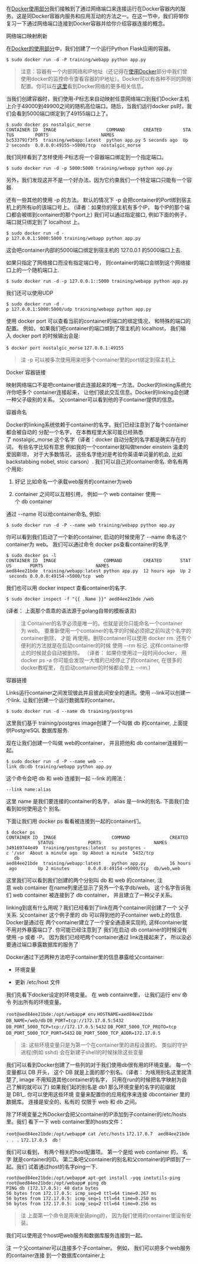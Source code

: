在[Docker使用部分](https://docs.docker.com/userguide/usingdocker)我们接触到了通过网络端口来连接运行在Docker容器内的服务。这是同Docker容器内服务和应用互动的方法之一。在这一节中，我们将带你复习一下通过网络端口连接到Docker容器并给你介绍容器连接的概念。

网络端口映射刷新

在[Docker的使用部分](https://docs.docker.com/userguide/usingdocker)中，我们创建了一个运行Python Flask应用的容器。

``$ sudo docker run -d -P training/webapp python app.py``

> 注意：容器有一个内部网络和IP地址（还记得在[使用Docker](https://docs.docker.com/userguide/usingdocker/)部分中我们曾使用docker的监控命令查看容器的IP地址）。Docker可以有各种不同的网络配置。你可以在[这里](https://docs.docker.com/articles/networking/)看到Docker网络的更多相关信息。

当我们创建容器时，我们使用-P标志来自动映射任意网络端口到我们Docker主机上介于49000到49900之间的随机高位端口。随后，当我们运行docker ps时，我们会看到5000端口绑定到了49155端口上了。

``$ sudo docker ps nostalgic_morse``
``CONTAINER ID  IMAGE                   COMMAND       CREATED        STATUS        PORTS                    NAMES
bc533791f3f5  training/webapp:latest  python app.py 5 seconds ago  Up 2 seconds  0.0.0.0:49155->5000/tcp  nostalgic_morse``

我们同样看到了怎样使用-P标志将一个容器端口绑定到一个指定端口。

``$ sudo docker run -d -p 5000:5000 training/webapp python app.py``

另外，我们发现这并不是一个好办法，因为它约束我们一个特定端口只能有一个容器.

还有一些其他的使用 -p 的方法。 默认的情况下 -p 会把container的Port绑到宿主机上的所有ip的该端口号上。 (译者：如果你的宿主机有多个IP， 每个IP的那个端口都会被绑到container的那个port上) 我们可以通过指定接口, 例如下面的例子， 端口就只绑定到了 localhost 上。

``$ sudo docker run -d -p 127.0.0.1:5000:5000 training/webapp python app.py``

这会吧container内部的5000端口绑定到宿主机的 127.0.0.1 的5000端口上去.

如果只指定了网络接口而没有指定端口号， 则container的端口会绑到这个网络接口上的一个随机端口上.

``$ sudo docker run -d -p 127.0.0.1::5000 training/webapp python app.py``

我们还可以使用UDP

``$ sudo docker run -d -p 127.0.0.1:5000:5000/udp training/webapp python app.py``

使用 docker port 可以查看当前的container的端口的绑定情况， 和特殊的端口的配置。 例如， 如果我们吧container的端口绑到了宿主机的 localhost， 我们输入 docker port 的时候输出会是:

``$ docker port nostalgic_morse``
``127.0.0.1:49155``

> 注 -p 可以被多次使用用来吧多个container里的port绑定到宿主机上

Docker 容器链接

映射网络端口不是吧container彼此连接起来的唯一方法。Docker的linking系统允许你吧多个 container连接起来， 让他们彼此交互信息。Docker的linking会创建一种父子级别的关系。 父container可以看到他的子container提供的信息。

容器命名

Docker的linking系统依赖于container的名字。我们已经注意到了每个container都会被自动的 分配一个名字， 在本教程里大家可能已经熟悉了 nostalgic_morse 这个名字（译者：docker 自动分配的名字都是确实存在的词， 有些名字比较有意思 例如我的一个container就叫做tender einstein 温柔的爱因斯坦， 对于大多数情况， 这些名字绝对是考验你英语单词量的机会, 比如 backstabbing nobel, stoic carson）. 我们可以自己对container命名. 命名有两个用处:

1.  好记 比如命名一个承载web服务的container为web

2.  container 之间可以互相引用， 例如一个 web container 使用一个 db container

通过 --name 可以给container命名, 例如:

``$ sudo docker run -d -P --name web training/webapp python app.py``

你可以看到我们启动了一个新的container, 启动的时候使用了 --name 命名这个container为 web。 我们可以通过命令 docker ps查看container的名字

``$ sudo docker ps -l``
``CONTAINER ID  IMAGE                  COMMAND        CREATED       STATUS       PORTS                    NAMES
aed84ee21bde  training/webapp:latest python app.py  12 hours ago  Up 2 seconds 0.0.0.0:49154->5000/tcp  web``

我们也可以用 docker inspect 查看container的名字.

``$ sudo docker inspect -f "{{ .Name }}" aed84ee21bde
/web``

(译者： 上面那个乖乖的语法源于golang自带的模板语言)

>注 Container的名字必须是唯一的。也就是说你只能命名一个container为 web。 要重新使用一个container的名字的时候必须把之前叫这个名字的container删除， 才能 再使用。删除container可以使用 docker rm. 还有个便利的方法就是在启动container的时候 使用 --rm 标记. 这样container停止的时候就会自动被删除。 （译者： 如果你使用过一段时间docker， 用docker ps -a 你可能会发现一大堆的已经停止了的container, 在很多的docker教程里， 在启动container的时候都会带上 --rm.)

容器链接

Links运行container之间发现彼此并且彼此间安全的通讯。使用 --link可以创建一个link. 让我们创建一个运行数据库的container。

``$ sudo docker run -d --name db training/postgres``

这里我们基于 training/postgres image创建了一个叫做 db 的container, 上面提供PostgreSQL 数据库服务.

现在让我们创建一个叫做 web的container， 并且把他和 db container连接到一起。

``$ sudo docker run -d -P --name web --link db:db training/webapp python app.py``

这个命令会吧 db 和 web 连接到一起 --link 的用法：

``--link name:alias``

这里 name 是我们要连接的container的名字， alias 是一link的别名. 下面我们会看到如何使用这个 别名.

下面让我们用 docker ps 看看被连接到一起的container们。

``$ docker ps``
``CONTAINER ID  IMAGE                     COMMAND               CREATED             STATUS             PORTS                    NAMES
349169744e49  training/postgres:latest  su postgres -c '/usr  About a minute ago  Up About a minute  5432/tcp                 db
aed84ee21bde  training/webapp:latest    python app.py         16 hours ago        Up 2 minutes       0.0.0.0:49154->5000/tcp  db/web,web``

这里我们可以看到我们创建的两个分别叫 db 和 web 的container, 注意 web container 在name列里还显示了另外一个名字db/web。 这个名字告诉我们 web container 被连接到了 db container， 并且建立了一种父子关系。

linking到底有什么用呢？我们已经看到了link在两个container间创建了一个 父子 关系. 父container 这个例子里的 db 可以得到他的子container web上的信息. Docker是通过在 两个container建立了一个安全通道来实现的, 这样container就不用对外暴露端口了. 你可能已经注意到了 我们在启动 db container的时候没有使用 -p 或者 -P。 因为我们已经吧两个container通过 link连接起来了， 所以没必要通过端口暴露数据库的服务了

Docker通过下述两种方法吧子container里的信息暴露给父container:

*   环境变量

*   更新 /etc/host 文件

我们先看下docker设定的环境变量。 在 web containre里， 让我们运行 env 命令 列出所有的环境变量。

``root@aed84ee21bde:/opt/webapp# env``
``HOSTNAME=aed84ee21bde``
``DB_NAME=/web/db``
``DB_PORT=tcp://172.17.0.5:5432``
``DB_PORT_5000_TCP=tcp://172.17.0.5:5432``
``DB_PORT_5000_TCP_PROTO=tcp``
``DB_PORT_5000_TCP_PORT=5432``
``DB_PORT_5000_TCP_ADDR=172.17.0.5``

> 注: 这些环境变量只是为第一个在container里的进程设置的。 类似的守护进程(例如 sshd) 会在新建子shell的时候抹除这些变量

我们可以看到Docker创建了一些列的对于我们使用db很有用的环境变量。 每一个变量都以 DB 开头， 这个 DB 就是上面的那个别名。（译者： 为啥用别名这里就清楚了, image 不用知道其他container的名字， 只用在run的时候把名字映射为自己了解的就可以了) 如果我们起的别名是 db1 那么环境变量的名字的前缀就是 DB1_. 你可以使用这些环境 变量来配置你的应用程序来连接 dbcontainer 里的数据库。 连接是安全的、私有的 仅限于 web 和 db 之间。

除了环境变量之外Docker会把父container的IP添加到子container的/etc/hosts里。我们 看下一下 web container里的hosts文件：

``root@aed84ee21bde:/opt/webapp# cat /etc/hosts``
``172.17.0.7  aed84ee21bde``
``. . .``
``172.17.0.5  db！``

我们可以看到， 有两个相关的host配置项。 第一个是给 web container 的， 名字 就是container的ID。 第二条吧父container的别名和父container的IP绑到了一起。我们 试着通过host的名字ping一下.

``root@aed84ee21bde:/opt/webapp# apt-get install -yqq inetutils-ping``
``root@aed84ee21bde:/opt/webapp# ping db``
``PING db (172.17.0.5): 48 data bytes``
``56 bytes from 172.17.0.5: icmp_seq=0 ttl=64 time=0.267 ms``
``56 bytes from 172.17.0.5: icmp_seq=1 ttl=64 time=0.250 ms``
``56 bytes from 172.17.0.5: icmp_seq=2 ttl=64 time=0.256 ms``

> 注 上面第一个命令是用来安装ping的， 因为我们使用的container里没有安装。

我们可以使用这个host吧web服务和数据库服务连接到一起。

注
一个父container可以连接多个子container。 例如， 我们可以把多个web服务的container连接 到一个数据库container上
